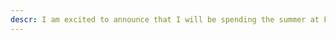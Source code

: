 ```yaml
---
descr: I am excited to announce that I will be spending the summer at Fujitsu Laboratories of America!
---
```

